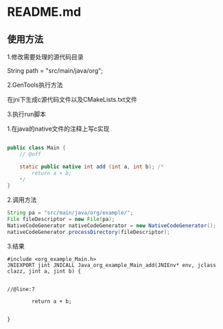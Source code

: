 # README.md

## 使用方法

1.修改需要处理的源代码目录

String path = "src/main/java/org";

2.GenTools执行方法

在jni下生成c源代码文件以及CMakeLists.txt文件

3.执行run脚本

1.在java的native文件的注释上写c实现

```java

public class Main {
    // @off

    static public native int add (int a, int b); /*
		return a + b;
	*/
}
```

2.调用方法

```JAVA
String pa = "src/main/java/org/example/";
File fileDescriptor = new File(pa);
NativeCodeGenerator nativeCodeGenerator = new NativeCodeGenerator();
nativeCodeGenerator.processDirectory(fileDescriptor);
```

3.结果

```
#include <org_example_Main.h>
JNIEXPORT jint JNICALL Java_org_example_Main_add(JNIEnv* env, jclass clazz, jint a, jint b) {


//@line:7

		return a + b;
	

}


```
